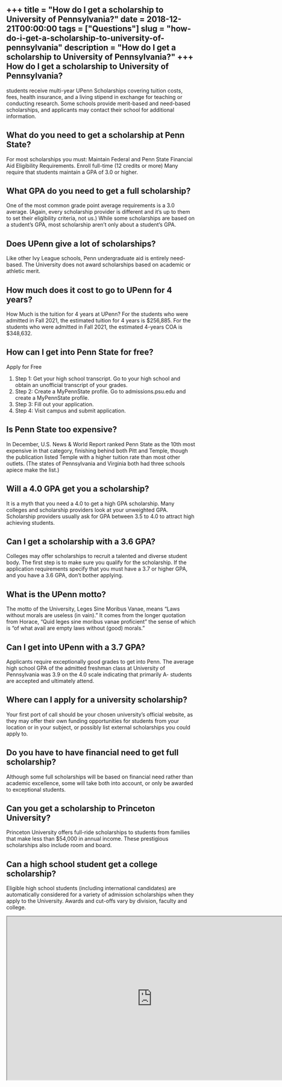 +++
title = "How do I get a scholarship to University of Pennsylvania?"
date = 2018-12-21T00:00:00
tags = ["Questions"]
slug = "how-do-i-get-a-scholarship-to-university-of-pennsylvania"
description = "How do I get a scholarship to University of Pennsylvania?"
+++
How do I get a scholarship to University of Pennsylvania?
---------------------------------------------------------

students receive multi-year UPenn Scholarships covering tuition costs, fees, health insurance, and a living stipend in exchange for teaching or conducting research. Some schools provide merit-based and need-based scholarships, and applicants may contact their school for additional information.

What do you need to get a scholarship at Penn State?
----------------------------------------------------

For most scholarships you must: Maintain Federal and Penn State Financial Aid Eligibility Requirements. Enroll full-time (12 credits or more) Many require that students maintain a GPA of 3.0 or higher.

What GPA do you need to get a full scholarship?
-----------------------------------------------

One of the most common grade point average requirements is a 3.0 average. (Again, every scholarship provider is different and it’s up to them to set their eligibility criteria, not us.) While some scholarships are based on a student’s GPA, most scholarship aren’t only about a student’s GPA.

Does UPenn give a lot of scholarships?
--------------------------------------

Like other Ivy League schools, Penn undergraduate aid is entirely need-based. The University does not award scholarships based on academic or athletic merit.

How much does it cost to go to UPenn for 4 years?
-------------------------------------------------

How Much is the tuition for 4 years at UPenn? For the students who were admitted in Fall 2021, the estimated tuition for 4 years is $256,885. For the students who were admitted in Fall 2021, the estimated 4-years COA is $348,632.

How can I get into Penn State for free?
---------------------------------------

Apply for Free

1. Step 1: Get your high school transcript. Go to your high school and obtain an unofficial transcript of your grades.
2. Step 2: Create a MyPennState profile. Go to admissions.psu.edu and create a MyPennState profile.
3. Step 3: Fill out your application.
4. Step 4: Visit campus and submit application.

Is Penn State too expensive?
----------------------------

In December, U.S. News &amp; World Report ranked Penn State as the 10th most expensive in that category, finishing behind both Pitt and Temple, though the publication listed Temple with a higher tuition rate than most other outlets. (The states of Pennsylvania and Virginia both had three schools apiece make the list.)

Will a 4.0 GPA get you a scholarship?
-------------------------------------

It is a myth that you need a 4.0 to get a high GPA scholarship. Many colleges and scholarship providers look at your unweighted GPA. Scholarship providers usually ask for GPA between 3.5 to 4.0 to attract high achieving students.

Can I get a scholarship with a 3.6 GPA?
---------------------------------------

Colleges may offer scholarships to recruit a talented and diverse student body. The first step is to make sure you qualify for the scholarship. If the application requirements specify that you must have a 3.7 or higher GPA, and you have a 3.6 GPA, don’t bother applying.

What is the UPenn motto?
------------------------

The motto of the University, Leges Sine Moribus Vanae, means “Laws without morals are useless (in vain).” It comes from the longer quotation from Horace, “Quid leges sine moribus vanae proficient” the sense of which is “of what avail are empty laws without (good) morals.”

Can I get into UPenn with a 3.7 GPA?
------------------------------------

Applicants require exceptionally good grades to get into Penn. The average high school GPA of the admitted freshman class at University of Pennsylvania was 3.9 on the 4.0 scale indicating that primarily A- students are accepted and ultimately attend.

Where can I apply for a university scholarship?
-----------------------------------------------

Your first port of call should be your chosen university’s official website, as they may offer their own funding opportunities for students from your location or in your subject, or possibly list external scholarships you could apply to.

Do you have to have financial need to get full scholarship?
-----------------------------------------------------------

Although some full scholarships will be based on financial need rather than academic excellence, some will take both into account, or only be awarded to exceptional students.

Can you get a scholarship to Princeton University?
--------------------------------------------------

Princeton University offers full-ride scholarships to students from families that make less than $54,000 in annual income. These prestigious scholarships also include room and board.

Can a high school student get a college scholarship?
----------------------------------------------------

Eligible high school students (including international candidates) are automatically considered for a variety of admission scholarships when they apply to the University. Awards and cut-offs vary by division, faculty and college.

<iframe allow="accelerometer; autoplay; clipboard-write; encrypted-media; gyroscope; picture-in-picture" allowfullscreen="" class="__youtube_prefs__  epyt-is-override  no-lazyload" data-no-lazy="1" data-origheight="433" data-origwidth="770" data-skipgform_ajax_framebjll="" height="433" id="_ytid_82857" loading="lazy" src="https://www.youtube.com/embed/9zo29Y_qMV0?enablejsapi=1&autoplay=0&cc_load_policy=0&cc_lang_pref=&iv_load_policy=1&loop=0&modestbranding=0&rel=1&fs=1&playsinline=0&autohide=2&theme=dark&color=red&controls=1&" title="YouTube player" width="770"></iframe>